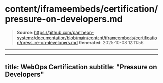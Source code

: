 # content/iframeembeds/certification/pressure-on-developers.md

> **Source**: https://github.com/pantheon-systems/documentation/blob/main/content/iframeembeds/certification/pressure-on-developers.md
> **Generated**: 2025-10-08 12:11:56

---

---
title: WebOps Certification
subtitle: "Pressure on Developers"
---

<Partial file="certification-guide/pressure-on-developers.md" />

